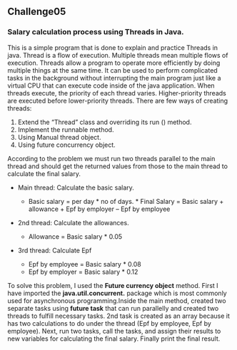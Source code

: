 ## Challenge05
### Salary calculation process using Threads in Java.

This is a simple program that is done to explain and practice Threads in java. Thread is a flow of execution. Multiple threads mean multiple flows of execution. Threads allow a program to operate more efficiently by doing multiple things at the same time. It can be used to perform complicated tasks in the background without interrupting the main program just like a virtual CPU that can execute code inside of the java application. When threads execute, the priority of each thread varies. Higher-priority threads are executed before lower-priority threads. There are few ways of creating threads: 
  01.	Extend the “Thread” class and overriding its run () method.
  02.	 Implement the runnable method.
  03.	Using Manual thread object.
  04.	Using future concurrency object.
                                                                     
According to the problem we must run two threads parallel to the main thread and should get the returned values from those to the main thread to calculate the final salary. 

* Main thread: Calculate the basic salary.  
    *	Basic salary = per day * no of days.
	  * Final Salary = Basic salary + allowance + Epf by employer – Epf by employee
	
* 2nd thread: Calculate the allowances. 
    * Allowance = Basic salary * 0.05
* 3rd thread: Calculate Epf
    * Epf by employee = Basic salary * 0.08
    *  Epf by employer = Basic salary * 0.12

To solve this problem, I used the **Future currency object** method. First I have imported the **java.util.concurrent.** package which is most commonly used for asynchronous programming.Inside the main method, created two separate tasks using **future task** that can run parallelly and created two threads to fulfill necessary tasks. 2nd task is created as an array because it has two calculations to do under the thread (Epf by employee, Epf by employee). 
Next, run two tasks, call the tasks, and assign their results to new variables for calculating the final salary. 
Finally print the final result.

